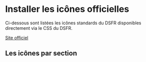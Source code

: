 # Installer les icônes officielles

Ci-dessous sont listées les icônes standards du DSFR disponibles directement via le CSS du DSFR.

[Site officiel](https://www.systeme-de-design.gouv.fr/version-courante/fr/fondamentaux-techniques/icones)

## Les icônes par section

<AppIcons :icons />

<script setup>
import icons from './icons.json' with { type: 'json' }
</script>
